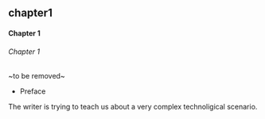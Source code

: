 ## chapter1 
#### Chapter 1
###### Chapter 1


~to be removed~
* Preface


The writer is trying to teach us about a very complex technoligical scenario.
